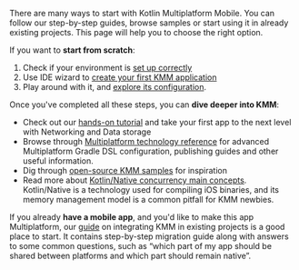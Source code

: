 [//]: # (title: Getting started)
[//]: # (auxiliary-id: Getting_started)

There are many ways to start with Kotlin Multiplatform Mobile. You can follow our step-by-step guides, browse samples or start using it in already existing projects. This page will help you to choose the right option.

If you want to **start from scratch**:
1. Check if your environment is [set up correctly](setup.md)
2. Use IDE wizard to [create your first KMM application](create-first-app.md)
3. Play around with it, and [explore its configuration](discover-kmm-project.md).

Once you've completed all these steps, you can **dive deeper into KMM**:
* Check out our [hands-on tutorial](hands-on-networking-data-storage.md) and take your first app to the next level with Networking and Data storage
* Browse through [Multiplatform technology reference](https://kotlinlang.org/docs/reference/mpp-intro.html) for advanced Multiplatform Gradle DSL configuration, publishing guides and other useful information.
* Dig through [open-source KMM samples](samples.md) for inspiration
* Read more about [Kotlin/Native concurrency main concepts](concurrency-overview.md). Kotlin/Native is a technology used for compiling iOS binaries, and its memory management model is a common pitfall for KMM newbies.

If you already **have a mobile app**, and you'd like to make this app Multiplatform, our [guide](integrate-in-existing-app.md) on integrating KMM in existing projects is a good place to start. It contains step-by-step migration guide along with answers to some common questions, such as “which part of my app should be shared between platforms and which part should remain native”.





